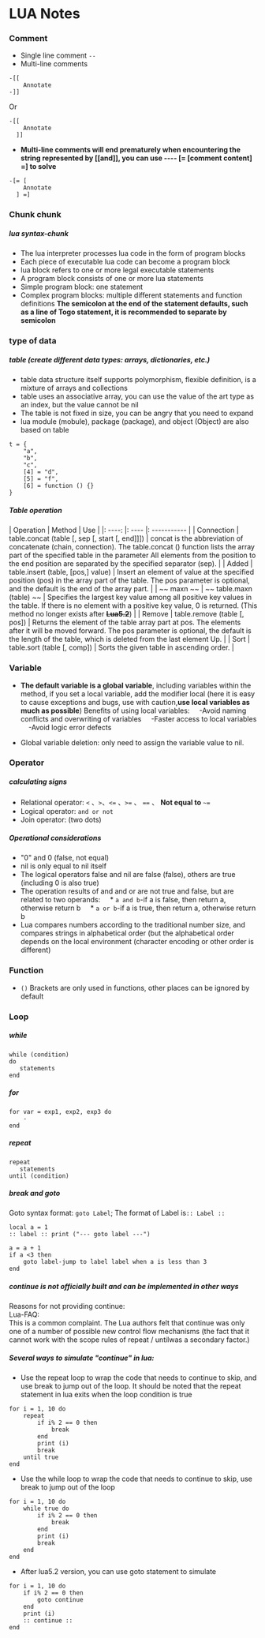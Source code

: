 # LUA Notes

### Comment

* Single line comment
```--```
* Multi-line comments
```
-[[
    Annotate
-]]
```
Or
```
-[[
    Annotate
  ]]
```
* **Multi-line comments will end prematurely when encountering the string represented by [[and]], you can use ---- [= [comment content] =] to solve**
```
-[= [
    Annotate
  ] =]
```





### Chunk chunk

##### lua syntax-chunk
* The lua interpreter processes lua code in the form of program blocks
* Each piece of executable lua code can become a program block
* lua block refers to one or more legal executable statements
* A program block consists of one or more lua statements
* Simple program block: one statement
* Complex program blocks: multiple different statements and function definitions
**The semicolon at the end of the statement defaults, such as a line of Togo statement, it is recommended to separate by semicolon**





### type of data

##### table (create different data types: arrays, dictionaries, etc.)
* table data structure itself supports polymorphism, flexible definition, is a mixture of arrays and collections
* table uses an associative array, you can use the value of the art type as an index, but the value cannot be nil
* The table is not fixed in size, you can be angry that you need to expand
* lua module (mobule), package (package), and object (Object) are also based on table

```
t = {
    "a",
    "b",
    "c",
    [4] = "d",
    [5] = "f",
    [6] = function () {}
}
```

##### Table operation

| Operation | Method | Use |
|: ----: |: ---- |: ----------- |
| Connection | table.concat (table [, sep [, start [, end]]]) | concat is the abbreviation of concatenate (chain, connection). The table.concat () function lists the array part of the specified table in the parameter All elements from the position to the end position are separated by the specified separator (sep). |
| Added | table.insert (table, [pos,] value) | Insert an element of value at the specified position (pos) in the array part of the table. The pos parameter is optional, and the default is the end of the array part. |
| ~~ maxn ~~ | ~~ table.maxn (table) ~~ | Specifies the largest key value among all positive key values ​​in the table. If there is no element with a positive key value, 0 is returned. (This method no longer exists after ~~**Lua5.2**~~) |
| Remove | table.remove (table [, pos]) | Returns the element of the table array part at pos. The elements after it will be moved forward. The pos parameter is optional, the default is the length of the table, which is deleted from the last element Up. |
| Sort | table.sort (table [, comp]) | Sorts the given table in ascending order. |





### Variable

* **The default variable is a global variable**, including variables within the method, if you set a local variable, add the modifier local (here it is easy to cause exceptions and bugs, use with caution,**use local variables as much as possible**) Benefits of using local variables:
    -Avoid naming conflicts and overwriting of variables
    -Faster access to local variables
    -Avoid logic error defects

* Global variable deletion: only need to assign the variable value to nil.





### Operator

##### calculating signs
* Relational operator: ```<``` 、```>```、```<=``` 、```>=``` 、 ```==``` 、 **Not equal to** ```~=```
* Logical operator: ```and or not```
* Join operator: (two dots)

##### Operational considerations
* "0" and 0 (false, not equal)
* nil is only equal to nil itself
* The logical operators false and nil are false (false), others are true (including 0 is also true)
* The operation results of and and or are not true and false, but are related to two operands:
    * ```a and b```-if a is false, then return a, otherwise return b
    * ```a or b```-if a is true, then return a, otherwise return b
* Lua compares numbers according to the traditional number size, and compares strings in alphabetical order (but the alphabetical order depends on the local environment (character encoding or other order is different)





### Function

* ```()``` Brackets are only used in functions, other places can be ignored by default





### Loop

##### while
```
while (condition)
do
   statements
end
```

##### for
```
for var = exp1, exp2, exp3 do
    -
end
```

##### repeat
```
repeat
   statements
until (condition)
```

##### break and goto

Goto syntax format: ```goto Label```; The format of Label is``` :: Label :: ```
```
local a = 1
:: label :: print ("--- goto label ---")

a = a + 1
if a <3 then
    goto label-jump to label label when a is less than 3
end

```

##### continue is not officially built and can be implemented in other ways

Reasons for not providing continue:    
Lua-FAQ:  
This is a common complaint. The Lua authors felt that continue was only one of a number of possible new control flow mechanisms (the fact that it cannot work with the scope rules of repeat / untilwas a secondary factor.)  

##### Several ways to simulate "continue" in lua:

* Use the repeat loop to wrap the code that needs to continue to skip, and use break to jump out of the loop. It should be noted that the repeat statement in lua exits when the loop condition is true
```
for i = 1, 10 do
    repeat
        if i% 2 == 0 then
            break
        end
        print (i)
        break
    until true
end
```

* Use the while loop to wrap the code that needs to continue to skip, use break to jump out of the loop
```
for i = 1, 10 do
    while true do
        if i% 2 == 0 then
            break
        end
        print (i)
        break
    end
end
```

* After lua5.2 version, you can use goto statement to simulate
```
for i = 1, 10 do
    if i% 2 == 0 then
        goto continue
    end
    print (i)
    :: continue ::
end
```